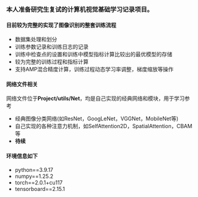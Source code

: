 ### 本人准备研究生复试的计算机视觉基础学习记录项目。
#### 目前较为完整的实现了图像识别的整套训练流程
- 数据集处理和划分
- 训练参数记录和训练日志的记录
- 训练中检查点的设置和训练中模型指标计算比较出的最优模型的存储
- 较为完整的训练过程和指标计算
- 支持AMP混合精度计算，训练过程动态学习率调整，梯度缩放等操作
#### 网络文件相关
网络文件位于**Project/utils/Net**，均是自己实现的经典网络和模块，用于学习参考
- 经典图像分类网络(如ResNet，GoogLeNet，VGGNet，MobileNet等)
- 自己实现的各种注意力机制，如SelfAttention2D，SpatialAttention，CBAM等
- **待续**
#### 环境信息如下
- python==3.9.17
- numpy==1.25.2
- torch==2.0.1+cu117
- tensorboard==2.15.1
